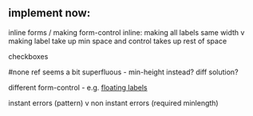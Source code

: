 ## implement now:

inline forms / making form-control inline:
  making all labels same width v making label take up min space
  and control takes up rest of space

checkboxes

#none ref seems a bit superfluous - min-height instead? diff solution?

different form-control - e.g. [floating labels](https://getbootstrap.com/docs/5.0/forms/floating-labels)

instant errors (pattern) v non instant errors (required minlength)
